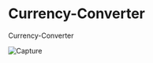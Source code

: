 # Currency-Converter
Currency-Converter

![Capture](https://github.com/usamafaheemAhmed/Currency-Converter/assets/117355964/e354d128-aca9-4027-9022-9ec5948554b9)
